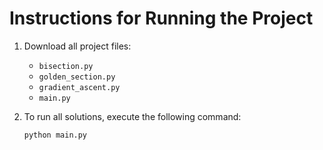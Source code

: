 # Instructions for Running the Project

1. Download all project files:
   - `bisection.py`
   - `golden_section.py`
   - `gradient_ascent.py`
   - `main.py`

2. To run all solutions, execute the following command:
   ```bash
   python main.py
